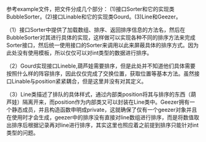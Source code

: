参考example文件，把文件分成几个部分：
(1)接口Sorter和它的实现类BubbleSorter。(2)接口Linable和它的实现类Gourd。(3)Line和Geezer。

（1）接口Sorter中提供了加载数组、排序、返回排序信息的方法名，然后在BubbleSorter对其进行具体的实现，这样做可以实现各种不同的排序方法来完成Sorter接口，然后统一使用接口的Sorter来调用以此来屏蔽具体的排序方式。因为此处没有使用模板，所以仅仅可以对int类型的数据进行排序。

（2）Gourd实现接口Lineble,葫芦娃需要排序，但是此处并不知道他们具体需要按照什么样的阵容排序，因此仅仅完成了交换位置，获取位置等基本方法。虽然接口Linable与position紧紧耦合，但是这里并没有对其定义。

（3）Line类描述了排队的具体样式，通过内部类position将其与排序的东西（葫芦娃）隔离开来，而position作为内部类又可以封装在Line类中。Geezer拥有一个静态成员，并且构造函数申明成private，这就确保了仅有一个geezer对象并且在使用时才会生成，geezer中的排序没有直接对line数组进行排序，而是将数值取出排序后根据记录再对line进行排序，其实这里也照应着之前提到排序只能针对int类型的问题。




